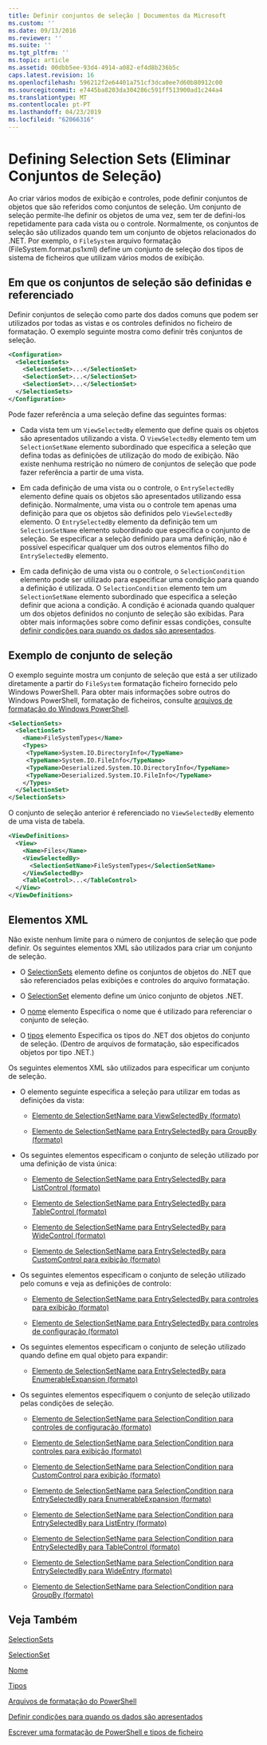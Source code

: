 ```yaml
---
title: Definir conjuntos de seleção | Documentos da Microsoft
ms.custom: ''
ms.date: 09/13/2016
ms.reviewer: ''
ms.suite: ''
ms.tgt_pltfrm: ''
ms.topic: article
ms.assetid: 00dbb5ee-93d4-4914-a082-ef4d8b236b5c
caps.latest.revision: 16
ms.openlocfilehash: 596212f2e64401a751cf3dca0ee7d60b80912c00
ms.sourcegitcommit: e7445ba8203da304286c591ff513900ad1c244a4
ms.translationtype: MT
ms.contentlocale: pt-PT
ms.lasthandoff: 04/23/2019
ms.locfileid: "62066316"
---
```

# <a name="defining-selection-sets"></a>Defining Selection Sets (Eliminar Conjuntos de Seleção)

Ao criar vários modos de exibição e controles, pode definir conjuntos de objetos que são referidos como conjuntos de seleção. Um conjunto de seleção permite-lhe definir os objetos de uma vez, sem ter de defini-los repetidamente para cada vista ou o controle. Normalmente, os conjuntos de seleção são utilizados quando tem um conjunto de objetos relacionados do .NET. Por exemplo, o `FileSystem` arquivo formatação (FileSystem.format.ps1xml) define um conjunto de seleção dos tipos de sistema de ficheiros que utilizam vários modos de exibição.

## <a name="where-selection-sets-are-defined-and-referenced"></a>Em que os conjuntos de seleção são definidas e referenciado

Definir conjuntos de seleção como parte dos dados comuns que podem ser utilizados por todas as vistas e os controles definidos no ficheiro de formatação. O exemplo seguinte mostra como definir três conjuntos de seleção.

```xml
<Configuration>
  <SelectionSets>
    <SelectionSet>...</SelectionSet>
    <SelectionSet>...</SelectionSet>
    <SelectionSet>...</SelectionSet>
  </SelectionSets>
</Configuration>
```

Pode fazer referência a uma seleção define das seguintes formas:

- Cada vista tem um `ViewSelectedBy` elemento que define quais os objetos são apresentados utilizando a vista. O `ViewSelectedBy` elemento tem um `SelectionSetName` elemento subordinado que especifica a seleção que defina todas as definições de utilização do modo de exibição. Não existe nenhuma restrição no número de conjuntos de seleção que pode fazer referência a partir de uma vista.

- Em cada definição de uma vista ou o controle, o `EntrySelectedBy` elemento define quais os objetos são apresentados utilizando essa definição. Normalmente, uma vista ou o controle tem apenas uma definição para que os objetos são definidos pelo `ViewSelectedBy` elemento. O `EntrySelectedBy` elemento da definição tem um `SelectionSetName` elemento subordinado que especifica o conjunto de seleção. Se especificar a seleção definido para uma definição, não é possível especificar qualquer um dos outros elementos filho do `EntrySelectedBy` elemento.

- Em cada definição de uma vista ou o controle, o `SelectionCondition` elemento pode ser utilizado para especificar uma condição para quando a definição é utilizada. O `SelectionCondition` elemento tem um `SelectionSetName` elemento subordinado que especifica a seleção definir que aciona a condição. A condição é acionada quando qualquer um dos objetos definidos no conjunto de seleção são exibidas. Para obter mais informações sobre como definir essas condições, consulte [definir condições para quando os dados são apresentados](./defining-conditions-for-displaying-data.md).

## <a name="selection-set-example"></a>Exemplo de conjunto de seleção

O exemplo seguinte mostra um conjunto de seleção que está a ser utilizado diretamente a partir do `FileSystem` formatação ficheiro fornecido pelo Windows PowerShell. Para obter mais informações sobre outros do Windows PowerShell, formatação de ficheiros, consulte [arquivos de formatação do Windows PowerShell](./powershell-formatting-files.md).

```xml
<SelectionSets>
  <SelectionSet>
    <Name>FileSystemTypes</Name>
    <Types>
     <TypeName>System.IO.DirectoryInfo</TypeName>
     <TypeName>System.IO.FileInfo</TypeName>
     <TypeName>Deserialized.System.IO.DirectoryInfo</TypeName>
     <TypeName>Deserialized.System.IO.FileInfo</TypeName>
    </Types>
  </SelectionSet>
</SelectionSets>
```

O conjunto de seleção anterior é referenciado no `ViewSelectedBy` elemento de uma vista de tabela.

```xml
<ViewDefinitions>
  <View>
    <Name>Files</Name>
    <ViewSelectedBy>
      <SelectionSetName>FileSystemTypes</SelectionSetName>
    </ViewSelectedBy>
    <TableControl>...</TableControl>
  </View>
</ViewDefinitions>

```

## <a name="xml-elements"></a>Elementos XML

 Não existe nenhum limite para o número de conjuntos de seleção que pode definir. Os seguintes elementos XML são utilizados para criar um conjunto de seleção.

- O [SelectionSets](./selectionsets-element-format.md) elemento define os conjuntos de objetos do .NET que são referenciados pelas exibições e controles do arquivo formatação.

- O [SelectionSet](./selectionset-element-format.md) elemento define um único conjunto de objetos .NET.

- O [nome](./name-element-for-selectionset-format.md) elemento Especifica o nome que é utilizado para referenciar o conjunto de seleção.

- O [tipos](./types-element-for-selectionset-format.md) elemento Especifica os tipos do .NET dos objetos do conjunto de seleção. (Dentro de arquivos de formatação, são especificados objetos por tipo .NET.)

 Os seguintes elementos XML são utilizados para especificar um conjunto de seleção.

- O elemento seguinte especifica a seleção para utilizar em todas as definições da vista:

    - [Elemento de SelectionSetName para ViewSelectedBy (formato)](./selectionsetname-element-for-viewselectedby-format.md)

    - [Elemento de SelectionSetName para EntrySelectedBy para GroupBy (formato)](./selectionsetname-element-for-entryselectedby-for-groupby-format.md)

- Os seguintes elementos especificam o conjunto de seleção utilizado por uma definição de vista única:

    - [Elemento de SelectionSetName para EntrySelectedBy para ListControl (formato)](./selectionsetname-element-for-entryselectedby-for-listcontrol-format.md)

    - [Elemento de SelectionSetName para EntrySelectedBy para TableControl (formato)](./selectionsetname-element-for-entryselectedby-for-tablecontrol-format.md)

    - [Elemento de SelectionSetName para EntrySelectedBy para WideControl (formato)](./selectionsetname-element-for-entryselectedby-for-widecontrol-format.md)

    - [Elemento de SelectionSetName para EntrySelectedBy para CustomControl para exibição (formato)](./selectionsetname-element-for-entryselectedby-for-customcontrol-for-view-format.md)

- Os seguintes elementos especificam o conjunto de seleção utilizado pelo comuns e veja as definições de controlo:

    - [Elemento de SelectionSetName para EntrySelectedBy para controles para exibição (formato)](./selectionsetname-element-for-entryselectedby-for-controls-for-view-format.md)

    - [Elemento de SelectionSetName para EntrySelectedBy para controles de configuração (formato)](./selectionsetname-element-for-entryselectedby-for-controls-for-configuration-format.md)

- Os seguintes elementos especificam o conjunto de seleção utilizado quando define em qual objeto para expandir:

    - [Elemento de SelectionSetName para EntrySelectedBy para EnumerableExpansion (formato)](./selectionsetname-element-for-entryselectedby-for-enumerableexpansion-format.md)

- Os seguintes elementos especifiquem o conjunto de seleção utilizado pelas condições de seleção.

    - [Elemento de SelectionSetName para SelectionCondition para controles de configuração (formato)](./selectionsetname-element-for-selectioncondition-for-controls-for-configuration-format.md)

    - [Elemento de SelectionSetName para SelectionCondition para controles para exibição (formato)](./selectionsetname-element-for-selectioncondition-for-controls-for-view-format.md)

    - [Elemento de SelectionSetName para SelectionCondition para CustomControl para exibição (formato)](./selectionsetname-element-for-selectioncondition-for-customcontrol-for-view-format.md)

    - [Elemento de SelectionSetName para SelectionCondition para EntrySelectedBy para EnumerableExpansion (formato)](./selectionsetname-element-for-selectioncondition-for-entryselectedby-for-enumerableexpansion-format.md)

    - [Elemento de SelectionSetName para SelectionCondition para EntrySelectedBy para ListEntry (formato)](./selectionsetname-element-for-selectioncondition-for-entryselectedby-for-listentry-format.md)

    - [Elemento de SelectionSetName para SelectionCondition para EntrySelectedBy para TableControl (formato)](./selectionsetname-element-for-selectioncondition-for-entryselectedby-for-tablecontrol-format.md)

    - [Elemento de SelectionSetName para SelectionCondition para EntrySelectedBy para WideEntry (formato)](./selectionsetname-element-for-selectioncondition-for-entryselectedby-for-wideentry-format.md)

    - [Elemento de SelectionSetName para SelectionCondition para GroupBy (formato)](./selectionsetname-element-for-selectioncondition-for-groupby-format.md)

## <a name="see-also"></a>Veja Também

[SelectionSets](./selectionsets-element-format.md)

[SelectionSet](./selectionset-element-format.md)

[Nome](./name-element-for-selectionset-format.md)

[Tipos](./types-element-for-selectionset-format.md)

[Arquivos de formatação do PowerShell](./powershell-formatting-files.md)

[Definir condições para quando os dados são apresentados](./defining-conditions-for-displaying-data.md)

[Escrever uma formatação de PowerShell e tipos de ficheiro](./writing-a-powershell-formatting-file.md)
